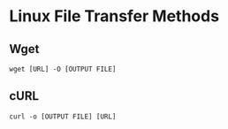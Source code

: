 # Linux File Transfer Methods

## Wget
```
wget [URL] -O [OUTPUT FILE]
```
## cURL
```
curl -o [OUTPUT FILE] [URL]
```
##
